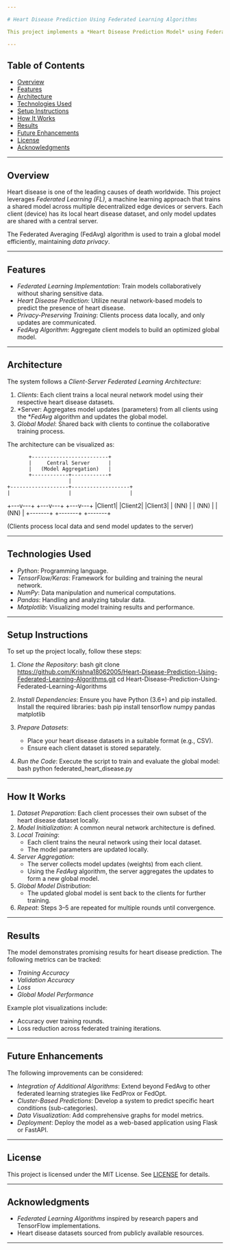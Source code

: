 ```yaml
---

# Heart Disease Prediction Using Federated Learning Algorithms

This project implements a *Heart Disease Prediction Model* using Federated Learning techniques. The goal is to predict heart disease by training models collaboratively across decentralized client datasets without sharing raw data. This ensures *data privacy* while still achieving a high-performance global model.

---
```


## Table of Contents
- [Overview](#overview)
- [Features](#features)
- [Architecture](#architecture)
- [Technologies Used](#technologies-used)
- [Setup Instructions](#setup-instructions)
- [How It Works](#how-it-works)
- [Results](#results)
- [Future Enhancements](#future-enhancements)
- [License](#license)
- [Acknowledgments](#acknowledgments)

---

## Overview

Heart disease is one of the leading causes of death worldwide. This project leverages *Federated Learning (FL)*, a machine learning approach that trains a shared model across multiple decentralized edge devices or servers. Each client (device) has its local heart disease dataset, and only model updates are shared with a central server.

The Federated Averaging (FedAvg) algorithm is used to train a global model efficiently, maintaining *data privacy*.

---

## Features

- *Federated Learning Implementation*: Train models collaboratively without sharing sensitive data.
- *Heart Disease Prediction*: Utilize neural network-based models to predict the presence of heart disease.
- *Privacy-Preserving Training*: Clients process data locally, and only updates are communicated.
- *FedAvg Algorithm*: Aggregate client models to build an optimized global model.

---

## Architecture

The system follows a *Client-Server Federated Learning Architecture*:
1. *Clients*: Each client trains a local neural network model using their respective heart disease datasets.
2. *Server: Aggregates model updates (parameters) from all clients using the **FedAvg* algorithm and updates the global model.
3. *Global Model*: Shared back with clients to continue the collaborative training process.

The architecture can be visualized as:


           +-------------------------+       
           |     Central Server      |       
           |   (Model Aggregation)   |       
           +------------+------------+       
                        |                    
    +-------------------+-------------------+ 
    |                   |                   |
+---v---+           +---v---+           +---v---+
|Client1|           |Client2|           |Client3|
| (NN)  |           | (NN)  |           | (NN)  |
+-------+           +-------+           +-------+

(Clients process local data and send model updates to the server)


---

## Technologies Used

- *Python*: Programming language.
- *TensorFlow/Keras*: Framework for building and training the neural network.
- *NumPy*: Data manipulation and numerical computations.
- *Pandas*: Handling and analyzing tabular data.
- *Matplotlib*: Visualizing model training results and performance.

---

## Setup Instructions

To set up the project locally, follow these steps:

1. *Clone the Repository*:
   bash
   git clone https://github.com/Krishna18062005/Heart-Disease-Prediction-Using-Federated-Learning-Algorithms.git
   cd Heart-Disease-Prediction-Using-Federated-Learning-Algorithms
   

2. *Install Dependencies*:
   Ensure you have Python (3.6+) and pip installed. Install the required libraries:
   bash
   pip install tensorflow numpy pandas matplotlib
   

3. *Prepare Datasets*:
   - Place your heart disease datasets in a suitable format (e.g., CSV).
   - Ensure each client dataset is stored separately.

4. *Run the Code*:
   Execute the script to train and evaluate the global model:
   bash
   python federated_heart_disease.py
   

---

## How It Works

1. *Dataset Preparation*: Each client processes their own subset of the heart disease dataset locally.
2. *Model Initialization*: A common neural network architecture is defined.
3. *Local Training*:
   - Each client trains the neural network using their local dataset.
   - The model parameters are updated locally.
4. *Server Aggregation*:
   - The server collects model updates (weights) from each client.
   - Using the *FedAvg* algorithm, the server aggregates the updates to form a new global model.
5. *Global Model Distribution*:
   - The updated global model is sent back to the clients for further training.
6. *Repeat*: Steps 3–5 are repeated for multiple rounds until convergence.

---

## Results

The model demonstrates promising results for heart disease prediction. The following metrics can be tracked:

- *Training Accuracy*
- *Validation Accuracy*
- *Loss*
- *Global Model Performance*

Example plot visualizations include:

- Accuracy over training rounds.
- Loss reduction across federated training iterations.

---

## Future Enhancements

The following improvements can be considered:
- *Integration of Additional Algorithms*: Extend beyond FedAvg to other federated learning strategies like FedProx or FedOpt.
- *Cluster-Based Predictions*: Develop a system to predict specific heart conditions (sub-categories).
- *Data Visualization*: Add comprehensive graphs for model metrics.
- *Deployment*: Deploy the model as a web-based application using Flask or FastAPI.

---

## License

This project is licensed under the MIT License. See [LICENSE](LICENSE) for details.

---

## Acknowledgments

- *Federated Learning Algorithms* inspired by research papers and TensorFlow implementations.
- Heart disease datasets sourced from publicly available resources.

---
